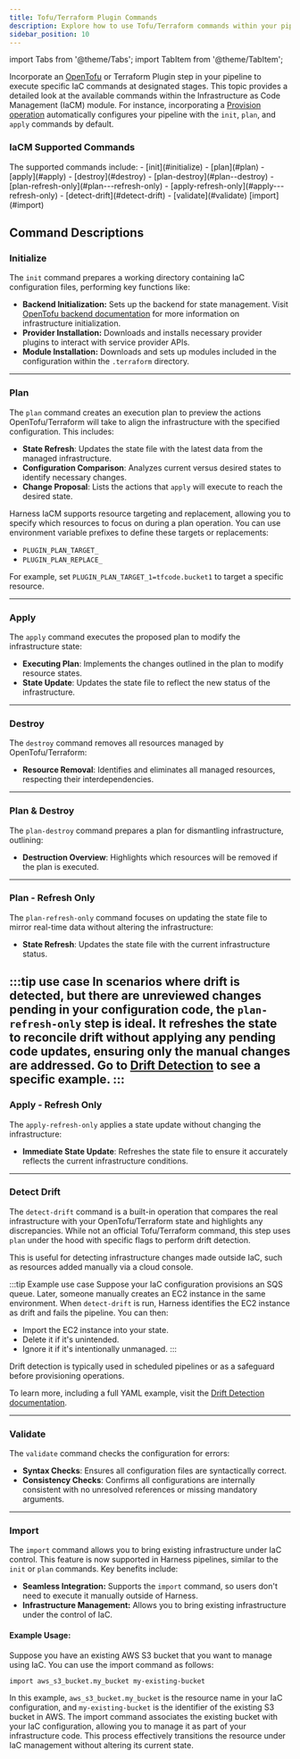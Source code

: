 ```yaml
---
title: Tofu/Terraform Plugin Commands
description: Explore how to use Tofu/Terraform commands within your pipelines effectively.
sidebar_position: 10
---
```


import Tabs from '@theme/Tabs';
import TabItem from '@theme/TabItem';

Incorporate an [OpenTofu](https://opentofu.org/) or Terraform Plugin step in your pipeline to execute specific IaC commands at designated stages. This topic provides a detailed look at the available commands within the Infrastructure as Code Management (IaCM) module. For instance, incorporating a [Provision operation](/docs/infra-as-code-management/workspaces/provision-workspace) automatically configures your pipeline with the `init`, `plan`, and `apply` commands by default.

### IaCM Supported Commands
<Tabs>
<TabItem value="Supported commands">
The supported commands include:
- [init](#initialize)
- [plan](#plan)
- [apply](#apply)
- [destroy](#destroy)
- [plan-destroy](#plan--destroy)
- [plan-refresh-only](#plan---refresh-only)
- [apply-refresh-only](#apply---refresh-only)
- [detect-drift](#detect-drift)
- [validate](#validate)
[import](#import)
</TabItem>
<TabItem value="Add a new command step">
<DocVideo src="https://app.tango.us/app/embed/732528d2-2863-4c7c-8951-12459f301c6c" title="Harness IaCM: Add an OpenTofu or Terraform command step to your pipeline" />
</TabItem>
</Tabs>

## Command Descriptions
### Initialize
The `init` command prepares a working directory containing IaC configuration files, performing key functions like:

- **Backend Initialization:** Sets up the backend for state management. Visit [OpenTofu backend documentation](https://opentofu.org/docs/language/settings/backends/configuration/) for more information on infrastructure initialization.
- **Provider Installation:** Downloads and installs necessary provider plugins to interact with service provider APIs.
- **Module Installation:** Downloads and sets up modules included in the configuration within the `.terraform` directory.
---

### Plan
The `plan` command creates an execution plan to preview the actions OpenTofu/Terraform will take to align the infrastructure with the specified configuration. This includes:
- **State Refresh**: Updates the state file with the latest data from the managed infrastructure.
- **Configuration Comparison**: Analyzes current versus desired states to identify necessary changes.
- **Change Proposal**: Lists the actions that `apply` will execute to reach the desired state.

Harness IaCM supports resource targeting and replacement, allowing you to specify which resources to focus on during a plan operation. You can use environment variable prefixes to define these targets or replacements:
- `PLUGIN_PLAN_TARGET_`
- `PLUGIN_PLAN_REPLACE_`

For example, set `PLUGIN_PLAN_TARGET_1=tfcode.bucket1` to target a specific resource.

---

### Apply
The `apply` command executes the proposed plan to modify the infrastructure state:
- **Executing Plan**: Implements the changes outlined in the plan to modify resource states.
- **State Update**: Updates the state file to reflect the new status of the infrastructure.
---

### Destroy
The `destroy` command removes all resources managed by OpenTofu/Terraform:
- **Resource Removal**: Identifies and eliminates all managed resources, respecting their interdependencies.
---

### Plan & Destroy
The `plan-destroy` command prepares a plan for dismantling infrastructure, outlining:
- **Destruction Overview**: Highlights which resources will be removed if the plan is executed.
---

### Plan - Refresh Only
The `plan-refresh-only` command focuses on updating the state file to mirror real-time data without altering the infrastructure:
- **State Refresh**: Updates the state file with the current infrastructure status.

:::tip use case
In scenarios where drift is detected, but there are unreviewed changes pending in your configuration code, the `plan-refresh-only` step is ideal. It refreshes the state to reconcile drift without applying any pending code updates, ensuring only the manual changes are addressed. Go to [Drift Detection](/docs/infra-as-code-management/pipelines/operations/drift-detection#handle-drift) to see a specific example.
:::
---

### Apply - Refresh Only
The `apply-refresh-only` applies a state update without changing the infrastructure:
- **Immediate State Update**: Refreshes the state file to ensure it accurately reflects the current infrastructure conditions.
---

### Detect Drift
The `detect-drift` command is a built-in operation that compares the real infrastructure with your OpenTofu/Terraform state and highlights any discrepancies. While not an official Tofu/Terraform command, this step uses `plan` under the hood with specific flags to perform drift detection.

This is useful for detecting infrastructure changes made outside IaC, such as resources added manually via a cloud console.

:::tip Example use case
Suppose your IaC configuration provisions an SQS queue. Later, someone manually creates an EC2 instance in the same environment. When `detect-drift` is run, Harness identifies the EC2 instance as drift and fails the pipeline. You can then:
- Import the EC2 instance into your state.
- Delete it if it's unintended.
- Ignore it if it's intentionally unmanaged.
:::

Drift detection is typically used in scheduled pipelines or as a safeguard before provisioning operations.

To learn more, including a full YAML example, visit the [Drift Detection documentation](/docs/infra-as-code-management/pipelines/operations/drift-detection).

---
### Validate
The `validate` command checks the configuration for errors:
- **Syntax Checks**: Ensures all configuration files are syntactically correct.
- **Consistency Checks**: Confirms all configurations are internally consistent with no unresolved references or missing mandatory arguments.
---

### Import
The `import` command allows you to bring existing infrastructure under IaC control. This feature is now supported in Harness pipelines, similar to the `init` or `plan` commands. Key benefits include:

- **Seamless Integration:** Supports the `import` command, so users don't need to execute it manually outside of Harness.
- **Infrastructure Management:** Allows you to bring existing infrastructure under the control of IaC.

#### Example Usage:
Suppose you have an existing AWS S3 bucket that you want to manage using IaC. You can use the import command as follows:

```hcl
import aws_s3_bucket.my_bucket my-existing-bucket
```

In this example, `aws_s3_bucket.my_bucket` is the resource name in your IaC configuration, and `my-existing-bucket` is the identifier of the existing S3 bucket in AWS. The import command associates the existing bucket with your IaC configuration, allowing you to manage it as part of your infrastructure code. This process effectively transitions the resource under IaC management without altering its current state.